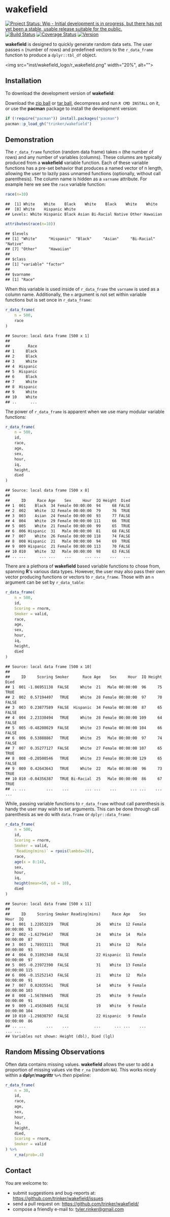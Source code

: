 # wakefield



[![Project Status: Wip - Initial development is in progress, but there has not yet been a stable, usable release suitable for the public.](http://www.repostatus.org/badges/0.1.0/wip.svg)](http://www.repostatus.org/#wip)
[![Build Status](https://travis-ci.org/trinker/wakefield.svg?branch=master)](https://travis-ci.org/trinker/wakefield)
[![Coverage Status](https://coveralls.io/repos/trinker/wakefield/badge.svg?branch=master)](https://coveralls.io/r/trinker/wakefield?branch=master)
<a href="https://img.shields.io/badge/Version-0.0.1-orange.svg"><img src="https://img.shields.io/badge/Version-0.0.1-orange.svg" alt="Version"/></a></p>

**wakefield** is designed to quickly generate random data sets.  The user passes `n` (number of rows) and predefined vectors to the `r_data_frame` function to produce a `dplyr::tbl_df` object.

<img src="inst/wakefield_logo/r_wakefield.png" width="20%", alt="">  

## Installation

To download the development version of **wakefield**:

Download the [zip ball](https://github.com/trinker/wakefield/zipball/master) or [tar ball](https://github.com/trinker/wakefield/tarball/master), decompress and run `R CMD INSTALL` on it, or use the **pacman** package to install the development version:

```r
if (!require("pacman")) install.packages("pacman")
pacman::p_load_gh("trinker/wakefield")
```

## Demonstration

The `r_data_frame` function (random data frame) takes `n` (the number of rows) and any number of variables (columns).  These columns are typically produced from a **wakefield** variable function.  Each of these variable functions has a pre-set behavior that produces a named vector of n length, allowing the user to lazily pass unnamed functions (optionally, without call parenthesis).  The column name is hidden as a `varname` attribute.  For example here we see the `race` variable function:


```r
race(n=10)
```

```
##  [1] White    White    Black    White    Black    White    White   
##  [8] White    Hispanic White   
## Levels: White Hispanic Black Asian Bi-Racial Native Other Hawaiian
```

```r
attributes(race(n=10))
```

```
## $levels
## [1] "White"     "Hispanic"  "Black"     "Asian"     "Bi-Racial" "Native"   
## [7] "Other"     "Hawaiian" 
## 
## $class
## [1] "variable" "factor"  
## 
## $varname
## [1] "Race"
```

When this variable is used inside of `r_data_frame` the `varname` is used as a column name.  Additionally, the `n` argument is not set within variable functions but is set once in `r_data_frame`:


```r
r_data_frame(
    n = 500,
    race
)
```

```
## Source: local data frame [500 x 1]
## 
##        Race
## 1     Black
## 2     Black
## 3     White
## 4  Hispanic
## 5  Hispanic
## 6     Black
## 7     White
## 8  Hispanic
## 9     White
## 10    White
## ..      ...
```

The power of `r_data_frame` is apparent when we use many modular variable functions:


```r
r_data_frame(
    n = 500,
    id,
    race,
    age,
    sex,
    hour,
    iq,
    height,
    died
)
```

```
## Source: local data frame [500 x 8]
## 
##     ID     Race Age    Sex     Hour  IQ Height  Died
## 1  001    Black  34 Female 00:00:00  94     68 FALSE
## 2  002    White  32 Female 00:00:00  79     76  TRUE
## 3  003    Asian  24 Female 00:00:00  93     77 FALSE
## 4  004    White  29 Female 00:00:00 111     66  TRUE
## 5  005    White  21 Female 00:00:00  99     65  TRUE
## 6  006 Hispanic  31   Male 00:00:00  81     68 FALSE
## 7  007    White  26 Female 00:00:00 118     74 FALSE
## 8  008 Hispanic  21   Male 00:00:00  94     69  TRUE
## 9  009 Hispanic  21 Female 00:00:00 113     70 FALSE
## 10 010    White  32   Male 00:00:00  98     63 FALSE
## .. ...      ... ...    ...      ... ...    ...   ...
```


There are a plethora of **wakefield** based variable functions to chose from, spanning **R**'s various data types. However, the user may also pass their own vector producing functions or vectors to `r_data_frame`.  Those with an `n` argument can be set by `r_data_table`:


```r
r_data_frame(
    n = 500,
    id,
    Scoring = rnorm,
    Smoker = valid,
    race,
    age,
    sex,
    hour,
    iq,
    height,
    died
)
```

```
## Source: local data frame [500 x 10]
## 
##     ID     Scoring Smoker      Race Age    Sex     Hour  IQ Height  Died
## 1  001 -1.06951138  FALSE     White  21   Male 00:00:00  96     75  TRUE
## 2  002  0.57194497   TRUE     White  28 Female 00:00:00  97     70 FALSE
## 3  003  0.23877589  FALSE  Hispanic  34 Female 00:00:00  87     65 FALSE
## 4  004  2.23330494   TRUE     White  28 Female 00:00:00 109     64 FALSE
## 5  005 -0.48208029  FALSE     White  23 Female 00:00:00 104     66 FALSE
## 6  006  0.53888867   TRUE     White  25   Male 00:00:00  97     74 FALSE
## 7  007  0.35277127  FALSE     White  27 Female 00:00:00 107     65  TRUE
## 8  008 -0.20500546   TRUE     White  23 Female 00:00:00 129     65 FALSE
## 9  009  0.42643643   TRUE     White  22   Male 00:00:00  96     73  TRUE
## 10 010 -0.04356387   TRUE Bi-Racial  25   Male 00:00:00  86     67  TRUE
## .. ...         ...    ...       ... ...    ...      ... ...    ...   ...
```

While, passing variable functions to `r_data_frame` without call parenthesis is handy the user may wish to set arguments.  This can be done through call parenthesis as we do with `data.frame` or `dplyr::data_frame`:


```r
r_data_frame(
    n = 500,
    id,
    Scoring = rnorm,
    Smoker = valid,
    `Reading(mins)` = rpois(lambda=20),  
    race,
    age(x = 8:14),
    sex,
    hour,
    iq,
    height(mean=50, sd = 10),
    died
)
```

```
## Source: local data frame [500 x 11]
## 
##     ID     Scoring Smoker Reading(mins)     Race Age    Sex     Hour  IQ
## 1  001  1.22853229   TRUE            26    White  12 Female 00:00:00  93
## 2  002 -1.62794147   TRUE            24    White  14   Male 00:00:00  87
## 3  003  1.78933111   TRUE            21    White  12   Male 00:00:00  93
## 4  004  0.31892340  FALSE            22 Hispanic  11 Female 00:00:00  97
## 5  005 -0.23972390  FALSE            31    White  13 Female 00:00:00 115
## 6  006 -0.15252143  FALSE            21    White  12   Male 00:00:00  91
## 7  007  0.02035541   TRUE            14    White   9 Female 00:00:00 103
## 8  008 -1.56789445   TRUE            25    White   9 Female 00:00:00  91
## 9  009 -1.45630405  FALSE            19    White   9 Female 00:00:00 104
## 10 010 -1.29838797  FALSE            22 Hispanic   9 Female 00:00:00  86
## .. ...         ...    ...           ...      ... ...    ...      ... ...
## Variables not shown: Height (dbl), Died (lgl)
```

## Random Missing Observations

Often data contains missing values.  **wakefield** allows the user to add a proportion of missing values vie the `r_na` (random `NA`).  This works nicely within a **dplyr**/**magrittr** `%>%` *then* pipeline:

```r
r_data_frame(
    n = 30,
    id,
    race,
    age,
    sex,
    hour,
    iq,
    height,
    died,
    Scoring = rnorm,
    Smoker = valid
) %>%
    r_na(prob=.4)
```

## Contact

You are welcome to:
* submit suggestions and bug-reports at: <https://github.com/trinker/wakefield/issues>
* send a pull request on: <https://github.com/trinker/wakefield/>
* compose a friendly e-mail to: <tyler.rinker@gmail.com>









